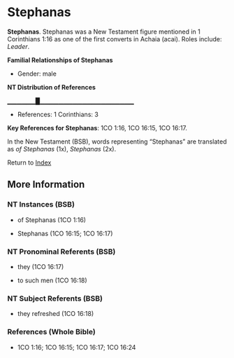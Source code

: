 # Stephanas
**Stephanas**. 
Stephanas was a New Testament figure mentioned in 1 Corinthians 1:16 as one of the first converts in Achaia (acai). 
Roles include: 
_Leader_. 




**Familial Relationships of Stephanas**


* Gender: male


**NT Distribution of References**

▁▁▁▁▁▁█▁▁▁▁▁▁▁▁▁▁▁▁▁▁▁▁▁▁▁▁
* References: 1 Corinthians: 3



**Key References for Stephanas**: 
1CO 1:16, 1CO 16:15, 1CO 16:17. 




In the New Testament (BSB), words representing “Stephanas” are translated as 
*of Stephanas* (1x), *Stephanas* (2x). 


Return to [Index](00-Index.md)

## More Information

### NT Instances (BSB)

* of Stephanas (1CO 1:16)

* Stephanas (1CO 16:15; 1CO 16:17)



### NT Pronominal Referents (BSB)

* they (1CO 16:17)

* to such men (1CO 16:18)



### NT Subject Referents (BSB)

* they refreshed (1CO 16:18)



### References (Whole Bible)

* 1CO 1:16; 1CO 16:15; 1CO 16:17; 1CO 16:24



